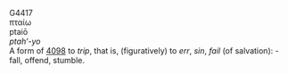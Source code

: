 <body>
  <p>G4417<br>  πταίω  <br> ptaiō  <br><i>ptah‘-yo </i><br>A form of <a href="g4098.htm">4098</a>  to <i>trip</i>, that is, (figuratively) to <i>err</i>, <i>sin</i>, <i>fail</i> (of salvation): - fall, offend, stumble.<br></p>
 </body>